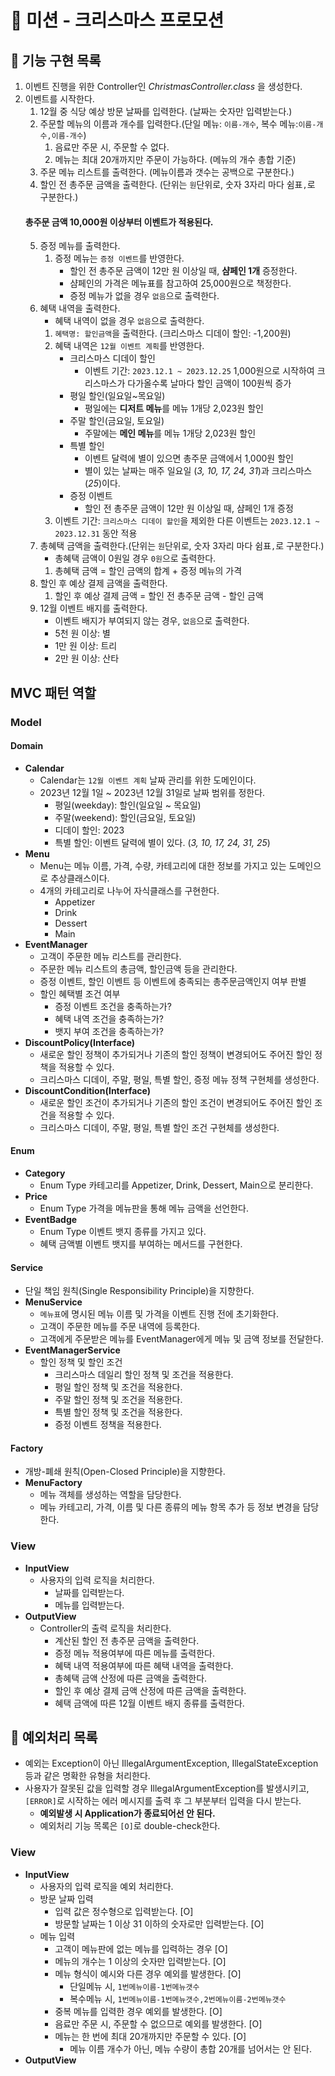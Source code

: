 # 🎄 미션 - 크리스마스 프로모션

## 📌 기능 구현 목록

1. 이벤트 진행을 위한 Controller인 *ChristmasController.class* 을 생성한다.
2. 이벤트를 시작한다.
    1. 12월 중 식당 예상 방문 날짜를 입력한다. (날짜는 숫자만 입력받는다.)
    2. 주문할 메뉴의 이름과 개수를 입력한다.(단일 메뉴: `이름-개수`, 복수 메뉴:`이름-개수,이름-개수`)
       1. 음료만 주문 시, 주문할 수 없다.
       2. 메뉴는 최대 20개까지만 주문이 가능하다. (메뉴의 개수 총합 기준)
    3. 주문 메뉴 리스트를 출력한다. (메뉴이름과 갯수는 공백으로 구분한다.)
    4. 할인 전 총주문 금액을 출력한다. (단위는 `원`단위로, 숫자 3자리 마다 쉼표`,`로 구분한다.)
   #### 총주문 금액 10,000원 이상부터 이벤트가 적용된다.
    5. 증정 메뉴를 출력한다.
        1. 증정 메뉴는 `증정 이벤트`를 반영한다.
            - 할인 전 총주문 금액이 12만 원 이상일 때, **샴페인 1개** 증정한다.
            - 샴페인의 가격은 메뉴표를 참고하여 25,000원으로 책정한다.
            - 증정 메뉴가 없을 경우 `없음`으로 출력한다.
    6. 혜택 내역을 출력한다.
       - 혜택 내역이 없을 경우 `없음`으로 출력한다.
       1. `혜택명: 할인금액`을 출력한다. (크리스마스 디데이 할인: -1,200원)
       2. 혜택 내역은 `12월 이벤트 계획`를 반영한다.
          - 크리스마스 디데이 할인
            - 이벤트 기간: `2023.12.1 ~ 2023.12.25`
              1,000원으로 시작하여 크리스마스가 다가올수록 날마다 할인 금액이 100원씩 증가
          - 평일 할인(일요일~목요일)
            - 평일에는 **디저트 메뉴**를 메뉴 1개당 2,023원 할인
          - 주말 할인(금요일, 토요일)
            - 주말에는 **메인 메뉴**를 메뉴 1개당 2,023원 할인
          - 특별 할인
            - 이벤트 달력에 별이 있으면 총주문 금액에서 1,000원 할인
            - 별이 있는 날짜는 매주 일요일 (*3, 10, 17, 24, 31*)과 크리스마스(*25*)이다.
          - 증정 이벤트
            - 할인 전 총주문 금액이 12만 원 이상일 때, 샴페인 1개 증정
       3. 이벤트 기간: `크리스마스 디데이 할인`을 제외한 다른 이벤트는 `2023.12.1 ~ 2023.12.31` 동안 적용
    7. 총혜택 금액을 출력한다.(단위는 `원`단위로, 숫자 3자리 마다 쉼표`,`로 구분한다.)
       - 총혜택 금액이 0원일 경우 `0원`으로 출력한다.
       1. 총혜택 금액 = 할인 금액의 합계 + 증정 메뉴의 가격
    8. 할인 후 예상 결제 금액을 출력한다. 
       1. 할인 후 예상 결제 금액 = 할인 전 총주문 금액 - 할인 금액
    9. 12월 이벤트 배지를 출력한다.
       - 이벤트 배지가 부여되지 않는 경우, `없음`으로 출력한다.
       - 5천 원 이상: 별
       - 1만 원 이상: 트리
       - 2만 원 이상: 산타

## MVC 패턴 역할
### Model
#### Domain
- **Calendar**
  - Calendar는 `12월 이벤트 계획` 날짜 관리를 위한 도메인이다.
  - 2023년 12월 1일 ~ 2023년 12월 31일로 날짜 범위를 정한다.
    - 평일(weekday): 할인(일요일 ~ 목요일)
    - 주말(weekend): 할인(금요일, 토요일)
    - 디데이 할인: 2023
    - 특별 할인: 이벤트 달력에 별이 있다. (*3, 10, 17, 24, 31, 25*)
- **Menu**
  - Menu는 메뉴 이름, 가격, 수량, 카테고리에 대한 정보를 가지고 있는 도메인으로 추상클래스이다.
  - 4개의 카테고리로 나누어 자식클래스를 구현한다.
    - Appetizer
    - Drink
    - Dessert
    - Main
- **EventManager**
  - 고객이 주문한 메뉴 리스트를 관리한다.
  - 주문한 메뉴 리스트의 총금액, 할인금액 등을 관리한다.
  - 증정 이벤트, 할인 이벤트 등 이벤트에 충족되는 총주문금액인지 여부 판별
  - 할인 혜택별 조건 여부
    - 증정 이벤트 조건을 충족하는가?
    - 혜택 내역 조건을 충족하는가?
    - 뱃지 부여 조건을 충족하는가?
- **DiscountPolicy(Interface)**
  - 새로운 할인 정책이 추가되거나 기존의 할인 정책이 변경되어도 주어진 할인 정책을 적용할 수 있다. 
  - 크리스마스 디데이, 주말, 평일, 특별 할인, 증정 메뉴 정책 구현체를 생성한다.
- **DiscountCondition(Interface)**
  - 새로운 할인 조건이 추가되거나 기존의 할인 조건이 변경되어도 주어진 할인 조건을 적용할 수 있다. 
  - 크리스마스 디데이, 주말, 평일, 특별 할인 조건 구현체를 생성한다.
#### Enum
- **Category**
  - Enum Type 카테고리를 Appetizer, Drink, Dessert, Main으로 분리한다.
- **Price**
  - Enum Type 가격을 메뉴판을 통해 메뉴 금액을 선언한다.
- **EventBadge**
  - Enum Type 이벤트 뱃지 종류를 가지고 있다.
  - 혜택 금액별 이벤트 뱃지를 부여하는 메서드를 구현한다.
#### Service
- 단일 책임 원칙(Single Responsibility Principle)을 지향한다.
- **MenuService**
  - `메뉴표`에 명시된 메뉴 이름 및 가격을 이벤트 진행 전에 초기화한다.
  - 고객이 주문한 메뉴를 주문 내역에 등록한다.
  - 고객에게 주문받은 메뉴를 EventManager에게 메뉴 및 금액 정보를 전달한다.
- **EventManagerService**
  - 할인 정책 및 할인 조건
    - 크리스마스 데일리 할인 정책 및 조건을 적용한다.
    - 평일 할인 정책 및 조건을 적용한다.
    - 주말 할인 정책 및 조건을 적용한다.
    - 특별 할인 정책 및 조건을 적용한다.
    - 증정 이벤트 정책을 적용한다.
#### Factory
- 개방-폐쇄 원칙(Open-Closed Principle)을 지향한다.
- **MenuFactory**
  - 메뉴 객체를 생성하는 역할을 담당한다.
  - 메뉴 카테고리, 가격, 이름 및 다른 종류의 메뉴 항목 추가 등 정보 변경을 담당한다.
### View
- **InputView**
  - 사용자의 입력 로직을 처리한다.
    - 날짜를 입력받는다.
    - 메뉴를 입력받는다.
- **OutputView**
  - Controller의 출력 로직을 처리한다.
    - 계산된 할인 전 총주문 금액을 출력한다.
    - 증정 메뉴 적용여부에 따른 메뉴를 출력한다.
    - 혜택 내역 적용여부에 따른 혜택 내역을 출력한다.
    - 총혜택 금액 산정에 따른 금액을 출력한다.
    - 할인 후 예상 결제 금액 산정에 따른 금액을 출력한다.
    - 혜택 금액에 따른 12월 이벤트 배지 종류를 출력한다.
    
## 📌 예외처리 목록

- 예외는 Exception이 아닌 IllegalArgumentException, IllegalStateException 등과 같은 명확한 유형을 처리한다.
- 사용자가 잘못된 값을 입력할 경우 IllegalArgumentException를 발생시키고, `[ERROR]`로 시작하는 에러 메시지를 출력 후 그 부분부터 입력을 다시 받는다.
    - **예외발생 시 Application가 종료되어선 안 된다.**
    - 예외처리 기능 목록은 `[O]`로 double-check한다. 
### View
- **InputView**
    - 사용자의 입력 로직을 예외 처리한다.
    - 방문 날짜 입력
      - 입력 값은 정수형으로 입력받는다. [O]
      - 방문할 날짜는 1 이상 31 이하의 숫자로만 입력받는다. [O]
    - 메뉴 입력
      - 고객이 메뉴판에 없는 메뉴를 입력하는 경우 [O]
      - 메뉴의 개수는 1 이상의 숫자만 입력받는다. [O]
      - 메뉴 형식이 예시와 다른 경우 예외를 발생한다. [O]
        - 단일메뉴 시, `1번메뉴이름-1번메뉴갯수`
        - 복수메뉴 시, `1번메뉴이름-1번메뉴갯수,2번메뉴이름-2번메뉴갯수`
      - 중복 메뉴를 입력한 경우 예외를 발생한다. [O]
      - 음료만 주문 시, 주문할 수 없으므로 예외를 발생한다. [O]
      - 메뉴는 한 번에 최대 20개까지만 주문할 수 있다. [O]
        - 메뉴 이름 개수가 아닌, 메뉴 수량이 총합 20개를 넘어서는 안 된다.
- **OutputView**